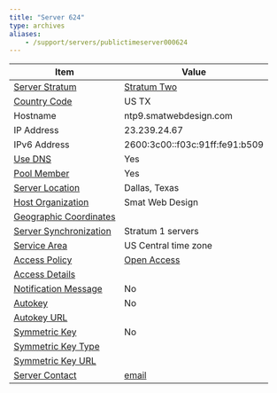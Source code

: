 ```yaml
---
title: "Server 624"
type: archives
aliases:
    - /support/servers/publictimeserver000624
---
```


| Item | Value |
| ----- | ----- |
| [Server Stratum](/support/servers/serverstratum) | [Stratum Two](/support/servers/stratumtwotimeservers) |
| [Country Code](/support/servers/countrycode) | US TX |
| Hostname |  ntp9.smatwebdesign.com  |
| IP Address | 23.239.24.67 |
| IPv6 Address |  2600:3c00::f03c:91ff:fe91:b509 |
| [Use DNS](/support/servers/usedns) | Yes |
| [Pool Member](/support/servers/poolmember) | Yes |
| [Server Location](/support/servers/serverlocation) |  Dallas, Texas |
| [Host Organization](/support/servers/hostorganization) |  Smat Web Design |
| [ Geographic Coordinates](/support/servers/geographiccoordinates) |  |
| [Server Synchronization](/support/servers/serversynchronization) |  Stratum 1 servers |
| [Service Area](/support/servers/servicearea) |  US Central time zone |
| [Access Policy](/support/servers/accesspolicy) | [Open Access](/support/servers/openaccess) |
| [Access Details](/support/servers/accessdetails) |  |
| [Notification Message](/support/servers/notificationmessage) | No |
| [Autokey](/support/servers/autokey) | No |
| [Autokey URL](/support/servers/autokeyurl) | |
| [Symmetric Key](/support/servers/symmetrickey) | No |
| [Symmetric Key Type](/support/servers/symmetrickeytype) | |
| [Symmetric Key URL](/support/servers/symmetrickeyurl) | |
| [Server Contact](/support/servers/servercontact) | [email](mailto:scott@smatwebdesign.com) |